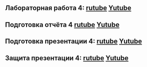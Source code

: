 ## Лабораторная работа 4: [rutube](https://rutube.ru/video/cfb566a6d616e9ab3a0769d233188586/) [Yutube](https://youtu.be/uMbpudUD3_o)
## Подготовка отчёта 4  [rutube](https://rutube.ru/video/cfb566a6d616e9ab3a0769d233188586/) [Yutube](https://youtu.be/uMbpudUD3_o)
## Подготовка презентации 4:  [rutube](https://rutube.ru/video/cfb566a6d616e9ab3a0769d233188586/) [Yutube](https://youtu.be/uMbpudUD3_o)
## Защита презентации 4:  [rutube](https://rutube.ru/video/cfb566a6d616e9ab3a0769d233188586/) [Yutube](https://youtu.be/uMbpudUD3_o)